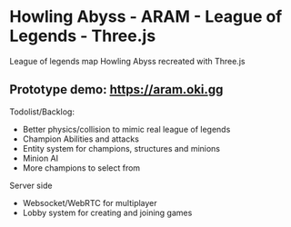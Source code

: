 # Howling Abyss - ARAM - League of Legends - Three.js
League of legends map Howling Abyss recreated with Three.js

## Prototype demo: https://aram.oki.gg

Todolist/Backlog:
* Better physics/collision to mimic real league of legends
* Champion Abilities and attacks
* Entity system for champions, structures and minions
* Minion AI
* More champions to select from

Server side
* Websocket/WebRTC for multiplayer
* Lobby system for creating and joining games 

